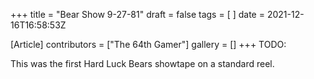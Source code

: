 +++
title = "Bear Show 9-27-81"
draft = false
tags = [ ]
date = 2021-12-16T16:58:53Z

[Article]
contributors = ["The 64th Gamer"]
gallery = []
+++
TODO:

This was the first Hard Luck Bears showtape on a standard reel.